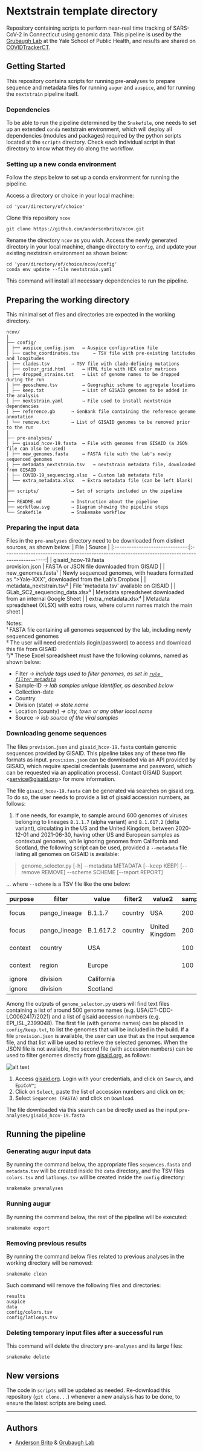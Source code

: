 # Nextstrain template directory

Repository containing scripts to perform near-real time tracking of SARS-CoV-2 in Connecticut using genomic data. This pipeline is used by the [Grubaugh Lab](grubaughlab.com) at the Yale School of Public Health, and results are shared on [COVIDTrackerCT](covidtrackerct.com).


## Getting Started

This repository contains scripts for running pre-analyses to prepare sequence and metadata files for running `augur` and `auspice`, and for running the `nextstrain` pipeline itself.


### Dependencies

To be able to run the pipeline determined by the `Snakefile`, one needs to set up an extended `conda` nextstrain environment, which will deploy all dependencies (modules and packages) required by the python scripts located at the `scripts` directory. Check each individual script in that directory to know what they do along the workflow.


### Setting up a new conda environment

Follow the steps below to set up a conda environment for running the pipeline.

Access a directory or choice in your local machine:
```
cd 'your/directory/of/choice'
```

Clone this repository `ncov`
```
git clone https://github.com/andersonbrito/ncov.git
```

Rename the directory `ncov` as you wish. Access the newly generated directory in your local machine, change directory to `config`, and update your existing nextstrain environment as shown below:
```
cd 'your/directory/of/choice/ncov/config'
conda env update --file nextstrain.yaml
```

This command will install all necessary dependencies to run the pipeline.


## Preparing the working directory

This minimal set of files and directories are expected in the working directory.

```
ncov/
│
├── config/
│ ├── auspice_config.json	→ Auspice configuration file
│ ├── cache_coordinates.tsv 	→ TSV file with pre-existing latitudes and longitudes
│ ├── clades.tsv 		→ TSV file with clade-defining mutations
│ ├── colour_grid.html 	  	→ HTML file with HEX color matrices
│ ├── dropped_strains.txt	→ List of genome names to be dropped during the run
│ ├── geoscheme.tsv 		→ Geographic scheme to aggregate locations
│ ├── keep.txt 		    	→ List of GISAID genomes to be added in the analysis
│ ├── nextstrain.yaml 		→ File used to install nextstrain dependencies
│ ├── reference.gb 		→ GenBank file containing the reference genome annotation
│ └── remove.txt 		→ List of GISAID genomes to be removed prior to the run
│
├── pre-analyses/
│ ├── gisaid_hcov-19.fasta 	→ File with genomes from GISAID (a JSON file can also be used)
│ ├── new_genomes.fasta 	→ FASTA file with the lab's newly sequenced genomes
│ ├── metadata_nextstrain.tsv	→ nextstrain metadata file, downloaded from GISAID
│ ├── COVID-19_sequencing.xlsx 	→ Custom lab metadata file
│ └── extra_metadata.xlsx	→ Extra metadata file (can be left blank)
│
├── scripts/			→ Set of scripts included in the pipeline
│
├── README.md			→ Instruction about the pipeline
├── workflow.svg		→ Diagram showing the pipeline steps
└── Snakefile			→ Snakemake workflow
```


### Preparing the input data

Files in the `pre-analyses` directory need to be downloaded from distinct sources, as shown below.
|              File              |                                              Source                                             |
|:------------------------------:|:-----------------------------------------------------------------------------------------------:|
| gisaid_hcov-19.fasta<br />provision.json |         FASTA or JSON file downloaded from GISAID        |
|        new_genomes.fasta¹       | Newly sequenced genomes, with headers formatted as ">Yale-XXX", downloaded from the Lab's Dropbox |
| metadata_nextstrain.tsv² | File 'metadata.tsv' available on GISAID |
|    GLab_SC2_sequencing_data.xlsx³    |                     Metadata spreadsheet downloaded from an internal Google Sheet                    |
|    extra_metadata.xlsx⁴    |                     Metadata spreadsheet (XLSX) with extra rows, where column names match the main sheet                    |


Notes:<br />
¹ FASTA file containing all genomes sequenced by the lab, including newly sequenced genomes<br />
² The user will need credentials (login/password) to access and download this file from GISAID<br />
³/⁴ These Excel spreadsheet must have the following columns, named as shown below:<br />

- Filter *→ include tags used to filter genomes, as set in [`rule filter_metadata`](https://github.com/grubaughlab/ncov/blob/master/Snakefile#L102)*
- Sample-ID *→ lab samples unique identifier, as described below*
- Collection-date
- Country
- Division (state)  *→ state name*
- Location (county)  *→ city, town or any other local name*
- Source *→ lab source of the viral samples*


### Downloading genome sequences

The files `provision.json` and  `gisaid_hcov-19.fasta` contain genomic sequences provided by GISAID. This pipeline takes any of these two file formats as input. `provision.json` can be downloaded via an API provided by GISAID, which require special credentials (username and password, which can be requested via an application process). Contact GISAID Support \<service@gisaid.org\> for more information.

The file `gisaid_hcov-19.fasta` can be generated via searches on gisaid.org. To do so, the user needs to provide a list of gisaid accession numbers, as follows:

1. If one needs, for example, to sample around 600 genomes of viruses belonging to lineages `B.1.1.7` (alpha variant) and `B.1.617.2` (delta variant), circulating in the US and the United Kingdom, between 2020-12-01 and 2021-06-30, having other US and European samples as contextual genomes, while ignoring genomes from California and Scotland, the following script can be used, provided a `--metadata` file listing all genomes on GISAID is available:

> genome_selector.py [-h] --metadata METADATA [--keep KEEP] [--remove REMOVE] --scheme SCHEME [--report REPORT]

... where `--scheme` is a TSV file like the one below:

|purpose|filter       |value     |filter2|value2    |sample_size|start     |end       |
|-------|-------------|----------|-------|----------|-----------|----------|----------|
|focus  |pango_lineage|B.1.1.7   |country|USA       |200        |2020-12-01|2021-06-30|
|focus  |pango_lineage|B.1.617.2 |country|United Kingdom|200        |2020-12-01|2021-06-30|
|context|country      |USA       |       |          |100        |2020-12-01|2021-06-30|
|context|region       |Europe    |       |          |100        |2020-12-01|2021-06-30|
|ignore |division     |California|       |          |           |          |          |
|ignore |division     |Scotland  |       |          |           |          |          |



Among the outputs of `genome_selector.py` users will find text files containing a list of around 500 genome names (e.g. USA/CT-CDC-LC0062417/2021) and a list of gisaid accession numbers (e.g. EPI_ISL_2399048). The first file (with genome names) can be placed in `config/keep.txt`, to list the genomes that will be included in the build. If a file `provision.json` is available, the user can use that as the input sequence file, and that list will be used to retrieve the selected genomes. When the JSON file is not available, the second file (with accession numbers) can be used to filter genomes directly from [gisaid.org](https://www.gisaid.org/), as follows:

![alt text](https://github.com/grubaughlab/ncov/blob/master/gisaid_download.png?raw=true)

1. Access [gisaid.org](https://www.gisaid.org/). Login with your credentials, and click on `Search`, and `EpiCoV™`;
2. Click on `Select`, paste the list of accession numbers and click on `OK`;
3. Select `Sequences (FASTA)` and click on `Download`.

The file downloaded via this search can be directly used as the input `pre-analyses/gisaid_hcov-19.fasta`

## Running the pipeline

### Generating augur input data

By running the command below, the appropriate files `sequences.fasta` and `metadata.tsv` will be created inside the `data` directory, and the TSV files `colors.tsv` and `latlongs.tsv` will be created inside the `config` directory:

```
snakemake preanalyses
```

### Running augur

By running the command below, the rest of the pipeline will be executed:
```
snakemake export
```

### Removing previous results

By running the command below files related to previous analyses in the working directory will be removed:
```
snakemake clean
```

Such command will remove the following files and directories:
```
results
auspice
data
config/colors.tsv
config/latlongs.tsv
```

### Deleting temporary input files after a successful run

This command will delete the directory `pre-analyses` and its large files:
```
snakemake delete
```


## New versions

The code in `scripts` will be updated as needed. Re-download this repository (`git clone...`) whenever a new analysis has to be done, to ensure the latest scripts are being used.

---
## Authors

* [Anderson Brito](https://andersonbrito.github.io/) & [Grubaugh Lab](http://grubaughlab.com/team/)
